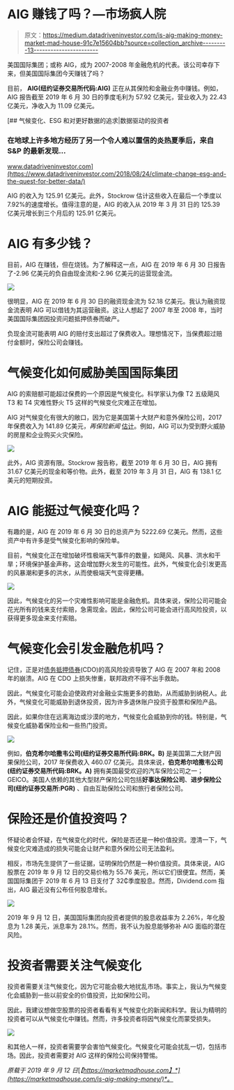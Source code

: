 # AIG 赚钱了吗？—市场疯人院

> 原文：<https://medium.datadriveninvestor.com/is-aig-making-money-market-mad-house-91c7e15604bb?source=collection_archive---------13----------------------->

美国国际集团；或称 AIG，成为 2007-2008 年金融危机的代表。该公司幸存下来，但美国国际集团今天赚钱了吗？

目前， **AIG(纽约证券交易所代码:AIG)** 正在从其保险和金融业务中赚钱。例如，AIG 报告截至 2019 年 6 月 30 日的季度毛利为 57.92 亿美元，营业收入为 22.43 亿美元，净收入为 11.09 亿美元。

[](https://www.datadriveninvestor.com/2018/08/24/climate-change-esg-and-the-quest-for-better-data/) [## 气候变化、ESG 和对更好数据的追求|数据驱动的投资者

### 在地球上许多地方经历了另一个令人难以置信的炎热夏季后，来自 S&P 的最新发现…

www.datadriveninvestor.com](https://www.datadriveninvestor.com/2018/08/24/climate-change-esg-and-the-quest-for-better-data/) 

AIG 的收入为 125.91 亿美元。此外，Stockrow 估计这些收入在最后一个季度以 7.92%的速度增长。值得注意的是，AIG 的收入从 2019 年 3 月 31 日的 125.39 亿美元增长到三个月后的 125.91 亿美元。

# AIG 有多少钱？

目前，AIG 在赚钱，但在烧钱。为了解释这一点，AIG 在 2019 年 6 月 30 日报告了-2.96 亿美元的负自由现金流和-2.96 亿美元的运营现金流。

![](img/bc3dcce5abfcdf8e60659ae47bcf7fa2.png)

很明显，AIG 在 2019 年 6 月 30 日的融资现金流为 52.18 亿美元。我认为融资现金流表明 AIG 可以借钱为其运营融资。这让人想起了 2007 年至 2008 年，当时美国国际集团因投资问题抵押债券而破产。

负现金流可能表明 AIG 的赔付支出超过了保费收入。理想情况下，当保费超过赔付金额时，保险公司会赚钱。

# 气候变化如何威胁美国国际集团

AIG 的索赔额可能超过保费的一个原因是气候变化。科学家认为像 T2 五级飓风 T3 和 T4 灾难性野火 T5 这样的气候变化灾难正在增加。

AIG 对气候变化有很大的敞口，因为它是美国第十大财产和意外保险公司，2017 年保费收入为 141.89 亿美元，*再保险新闻* [估计](https://www.reinsurancene.ws/top-100-u-s-property-casualty-insurance-companies/)。例如，AIG 可以为受到野火威胁的房屋和企业购买火灾保险。

![](img/605cd737ead5c7aa91525655435746ce.png)

此外，AIG 资源有限。Stockrow 报告称，截至 2019 年 6 月 30 日，AIG 拥有 31.67 亿美元的现金和等价物。此外，截至 2019 年 3 月 31 日，AIG 有 138.1 亿美元的短期投资。

# AIG 能挺过气候变化吗？

有趣的是，AIG 在 2019 年 6 月 30 日的总资产为 5222.69 亿美元。然而，这些资产中有许多是受气候变化影响的保险单。

目前，气候变化正在增加破坏性极端天气事件的数量，如飓风、风暴、洪水和干旱；环境保护基金声称，这会增加野火发生的可能性。此外，气候变化会引发更高的风暴潮和更多的洪水，从而使极端天气变得更糟。

![](img/6c4564f47171e24d910a630f3b942cf8.png)

因此，气候变化的另一个灾难性影响可能是金融危机。具体来说，保险公司可能会花光所有的钱来支付索赔，急需现金。因此，保险公司可能会进行高风险投资，以获得更多现金来支付索赔。

# 气候变化会引发金融危机吗？

记住，正是对[债务抵押债券](https://www.investopedia.com/terms/c/cdo.asp)(CDO)的高风险投资导致了 AIG 在 2007 年和 2008 年的崩溃。AIG 在 CDO 上损失惨重，联邦政府不得不出手救助。

因此，气候变化可能会迫使政府对金融业实施更多的救助，从而威胁到纳税人。此外，气候变化可能威胁到退休投资，因为许多退休账户投资于股票和保险产品。

因此，如果你住在远离海边或沙漠的地方，气候变化会威胁到你的钱。特别是，气候变化威胁着保险业和一些热门投资。

![](img/767d863da4b3940d1d5e8d19978d6225.png)

例如，**伯克希尔哈撒韦公司(纽约证券交易所代码:BRK。B)** 是美国第二大财产因果保险公司，2017 年保费收入 460.07 亿美元。具体来说，**伯克希尔哈撒韦公司(纽约证券交易所代码:BRK。A)** 拥有美国最受欢迎的汽车保险公司之一；GEICO。美国人依赖的其他大型财产保险公司包括**好事达保险公司**、**进步保险公司(纽约证券交易所:PGR)** 、自由互助保险公司和旅行者保险公司。

# 保险还是价值投资吗？

怀疑论者会怀疑，在气候变化的时代，保险是否还是一种价值投资。澄清一下，气候变化灾难造成的损失可能会让财产和意外保险公司无法盈利。

相反，市场先生提供了一些证据，证明保险仍然是一种价值投资。具体来说，AIG 股票在 2019 年 9 月 12 日的交易价格为 55.76 美元，所以它们很便宜。然而，美国国际集团于 2019 年 6 月 13 日支付了 32₵季度股息。然而，Dividend.com 指出，AIG 最近没有公布任何股息增长。

![](img/12fd8e5b58cac58072e57c19bb705dfb.png)

2019 年 9 月 12 日，美国国际集团向投资者提供的股息收益率为 2.26%，年化股息为 1.28 美元，派息率为 28.1%。然而，我不认为股息能够弥补 AIG 面临的潜在风险。

# 投资者需要关注气候变化

投资者需要关注气候变化，因为它可能会极大地扰乱市场。事实上，我认为气候变化会威胁到一些以前安全的价值投资，比如保险公司。

因此，我建议想做空股票的投资者看看有关气候变化的新闻和科学。我认为精明的投资者可以从气候变化中赚钱。然而，许多投资者将因气候变化而蒙受损失。

![](img/8e9f890fa897e459b2962cf3c348d24e.png)

和其他人一样，投资者需要学会害怕气候变化。气候变化可能会扰乱一切，包括市场。因此，投资者需要对 AIG 这样的保险公司保持警惕。

*原载于 2019 年 9 月 12 日*[*【https://marketmadhouse.com】*](https://marketmadhouse.com/is-aig-making-money/)*。*